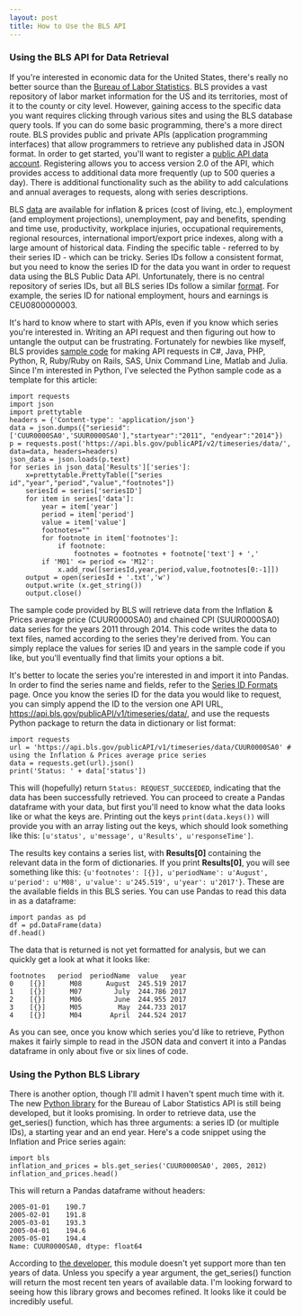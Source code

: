 ```yaml
---
layout: post
title: How to Use the BLS API
---
```


<h3>Using the BLS API for Data Retrieval</h3>
<p>If you're interested in economic data for the United States, there's really no better source than the <a href="https://www.bls.gov/">Bureau of Labor Statistics</a>. BLS provides a vast repository of labor market information for the US and its territories, most of it to the county or city level. However, gaining access to the specific data you want requires clicking through various sites and using the BLS database query tools. If you can do some basic programming, there's a more direct route. BLS provides public and private APIs (application programming interfaces) that allow programmers to retrieve any published data in JSON format. In order to get started, you'll want to register a <a href="https://data.bls.gov/registrationEngine/">public API data account</a>. Registering allows you to access version 2.0 of the API, which provides access to additional data more frequently (up to 500 queries a day). There is additional functionality such as the ability to add calculations and annual averages to requests, along with series descriptions.</p> 

<p>BLS <a href="https://www.bls.gov/data/">data</a> are available for inflation & prices (cost of living, etc.), employment (and employment projections), unemployment, pay and benefits, spending and time use, productivity, workplace injuries, occupational requirements, regional resources, international import/export price indexes, along with a large amount of historical data. Finding the specific table - referred to by their series ID - which can be tricky. Series IDs follow a consistent format, but you need to know the series ID for the data you want in order to request data using the BLS Public Data API. Unfortunately, there is no central repository of series IDs, but all BLS series IDs follow a similar <a href="https://www.bls.gov/help/hlpforma.htm">format</a>. For example, the series ID for national employment, hours and earnings is CEU0800000003.</p> 

<p>It's hard to know where to start with APIs, even if you know which series you're interested in. Writing an API request and then figuring out how to untangle the output can be frustrating. Fortunately for newbies like myself, BLS provides <a href="https://www.bls.gov/developers/api_sample_code.htm">sample code</a> for making API requests in C#, Java, PHP, Python, R, Ruby/Ruby on Rails, SAS, Unix Command Line, Matlab and Julia. Since I'm interested in Python, I've selected the Python sample code as a template for this article:</p>

```
import requests
import json
import prettytable
headers = {'Content-type': 'application/json'}
data = json.dumps({"seriesid": ['CUUR0000SA0','SUUR0000SA0'],"startyear":"2011", "endyear":"2014"})
p = requests.post('https://api.bls.gov/publicAPI/v2/timeseries/data/', data=data, headers=headers)
json_data = json.loads(p.text)
for series in json_data['Results']['series']:
    x=prettytable.PrettyTable(["series id","year","period","value","footnotes"])
    seriesId = series['seriesID']
    for item in series['data']:
        year = item['year']
        period = item['period']
        value = item['value']
        footnotes=""
        for footnote in item['footnotes']:
            if footnote:
                footnotes = footnotes + footnote['text'] + ','
        if 'M01' <= period <= 'M12':
            x.add_row([seriesId,year,period,value,footnotes[0:-1]])
    output = open(seriesId + '.txt','w')
    output.write (x.get_string())
    output.close()
```

<p>The sample code provided by BLS will retrieve data from the Inflation & Prices average price (CUUR0000SA0) and chained CPI (SUUR0000SA0) data series for the years 2011 through 2014. This code writes the data to text files, named according to the series they're derived from. You can simply replace the values for series ID and years in the sample code if you like, but you'll eventually find that limits your options a bit.</p>

<p>It's better to locate the series you're interested in and import it into Pandas. In order to find the series name and fields, refer to the <a href="https://www.bls.gov/help/hlpforma.htm#AP">Series ID Formats</a> page. Once you know the series ID for the data you would like to request, you can simply append the ID to the version one API URL, <a href="https://api.bls.gov/publicAPI/v1/timeseries/data/">https://api.bls.gov/publicAPI/v1/timeseries/data/</a>, and use the requests Python package to return the data in dictionary or list format:</p>

```
import requests
url = 'https://api.bls.gov/publicAPI/v1/timeseries/data/CUUR0000SA0' # using the Inflation & Prices average price series
data = requests.get(url).json()
print('Status: ' + data['status'])
```

This will (hopefully) return `Status: REQUEST_SUCCEEDED`, indicating that the data has been successfully retrieved. You can proceed to create a Pandas dataframe with your data, but first you'll need to know what the data looks like or what the keys are. Printing out the keys `print(data.keys())` will provide you with an array listing out the keys, which should look something like this: `[u'status', u'message', u'Results', u'responseTime']`.

The results key contains a series list, with <b>Results[0]</b> containing the relevant data in the form of dictionaries. If you print <b>Results[0]</b>, you will see something like this: `{u'footnotes': [{}], u'periodName': u'August', u'period': u'M08', u'value': u'245.519', u'year': u'2017'}`. These are the available fields in this BLS series. You can use Pandas to read this data in as a dataframe:

```
import pandas as pd
df = pd.DataFrame(data)
df.head()
```

<p>The data that is returned is not yet formatted for analysis, but we can quickly get a look at what it looks like:</p>

```
footnotes	period	periodName	value	year
0	 [{}]	   M08	    August	245.519	2017
1	 [{}]	   M07	      July	244.786	2017
2	 [{}]	   M06	      June	244.955	2017
3	 [{}]	   M05	       May	244.733	2017
4	 [{}]	   M04	     April	244.524	2017
```

<p>As you can see, once you know which series you'd like to retrieve, Python makes it fairly simple to read in the JSON data and convert it into a Pandas dataframe in only about five or six lines of code.</p>

<h3>Using the Python BLS Library</h3>

<p>There is another option, though I'll admit I haven't spent much time with it. The new <a href="https://pypi.python.org/pypi/bls">Python library</a> for the Bureau of Labor Statistics API is still being developed, but it looks promising. In order to retrieve data, use the get_series() function, which has three arguments: a series ID (or multiple IDs), a starting year and an end year. Here's a code snippet using the Inflation and Price series again:</p>

```
import bls
inflation_and_prices = bls.get_series('CUUR0000SA0', 2005, 2012)
inflation_and_prices.head()
```

<p>This will return a Pandas dataframe without headers:</p>

```
2005-01-01    190.7
2005-02-01    191.8
2005-03-01    193.3
2005-04-01    194.6
2005-05-01    194.4
Name: CUUR0000SA0, dtype: float64
```

<p>According to <a href="https://github.com/OliverSherouse/bls">the developer</a>, this module doesn't yet support more than ten years of data. Unless you specify a year argument, the get_series() function will return the most recent ten years of available data. I'm looking forward to seeing how this library grows and becomes refined. It looks like it could be incredibly useful.</p>  
